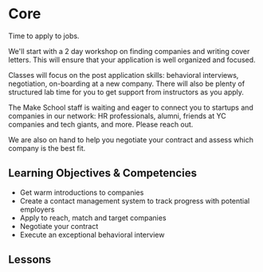 # Core

Time to apply to jobs.

We'll start with a 2 day workshop on finding companies and writing cover letters. This will ensure that your application is well organized and focused.

Classes will focus on the post application skills: behavioral interviews, negotiation, on-boarding at a new company. There will also be plenty of structured lab time for you to get support from instructors as you apply.

The Make School staff is waiting and eager to connect you to startups and companies in our network: HR professionals, alumni, friends at YC companies and tech giants, and more. Please reach out.

We are also on hand to help you negotiate your contract and assess which company is the best fit.

## Learning Objectives & Competencies
* Get warm introductions to companies
* Create a contact management system to track progress with potential employers
* Apply to reach, match and target companies
* Negotiate your contract
* Execute an exceptional behavioral interview

## Lessons
